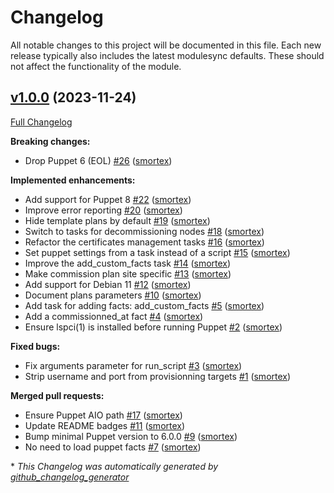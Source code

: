 # Changelog

All notable changes to this project will be documented in this file.
Each new release typically also includes the latest modulesync defaults.
These should not affect the functionality of the module.

## [v1.0.0](https://github.com/opus-codium/puppet-commission/tree/v1.0.0) (2023-11-24)

[Full Changelog](https://github.com/opus-codium/puppet-commission/compare/39afd208774501af9b4c395bdd7e1e2a45c66039...v1.0.0)

**Breaking changes:**

- Drop Puppet 6 \(EOL\) [\#26](https://github.com/opus-codium/puppet-commission/pull/26) ([smortex](https://github.com/smortex))

**Implemented enhancements:**

- Add support for Puppet 8 [\#22](https://github.com/opus-codium/puppet-commission/pull/22) ([smortex](https://github.com/smortex))
- Improve error reporting [\#20](https://github.com/opus-codium/puppet-commission/pull/20) ([smortex](https://github.com/smortex))
- Hide template plans by default [\#19](https://github.com/opus-codium/puppet-commission/pull/19) ([smortex](https://github.com/smortex))
- Switch to tasks for decommissioning nodes [\#18](https://github.com/opus-codium/puppet-commission/pull/18) ([smortex](https://github.com/smortex))
- Refactor the certificates management tasks [\#16](https://github.com/opus-codium/puppet-commission/pull/16) ([smortex](https://github.com/smortex))
- Set puppet settings from a task instead of a script [\#15](https://github.com/opus-codium/puppet-commission/pull/15) ([smortex](https://github.com/smortex))
- Improve the add\_custom\_facts task [\#14](https://github.com/opus-codium/puppet-commission/pull/14) ([smortex](https://github.com/smortex))
- Make commission plan site specific [\#13](https://github.com/opus-codium/puppet-commission/pull/13) ([smortex](https://github.com/smortex))
- Add support for Debian 11 [\#12](https://github.com/opus-codium/puppet-commission/pull/12) ([smortex](https://github.com/smortex))
- Document plans parameters [\#10](https://github.com/opus-codium/puppet-commission/pull/10) ([smortex](https://github.com/smortex))
- Add task for adding facts: add\_custom\_facts [\#5](https://github.com/opus-codium/puppet-commission/pull/5) ([smortex](https://github.com/smortex))
- Add a commissionned\_at fact [\#4](https://github.com/opus-codium/puppet-commission/pull/4) ([smortex](https://github.com/smortex))
- Ensure lspci\(1\) is installed before running Puppet [\#2](https://github.com/opus-codium/puppet-commission/pull/2) ([smortex](https://github.com/smortex))

**Fixed bugs:**

- Fix arguments parameter for run\_script [\#3](https://github.com/opus-codium/puppet-commission/pull/3) ([smortex](https://github.com/smortex))
- Strip username and port from provisionning targets [\#1](https://github.com/opus-codium/puppet-commission/pull/1) ([smortex](https://github.com/smortex))

**Merged pull requests:**

- Ensure Puppet AIO path [\#17](https://github.com/opus-codium/puppet-commission/pull/17) ([smortex](https://github.com/smortex))
- Update README badges [\#11](https://github.com/opus-codium/puppet-commission/pull/11) ([smortex](https://github.com/smortex))
- Bump minimal Puppet version to 6.0.0 [\#9](https://github.com/opus-codium/puppet-commission/pull/9) ([smortex](https://github.com/smortex))
- No need to load puppet facts [\#7](https://github.com/opus-codium/puppet-commission/pull/7) ([smortex](https://github.com/smortex))



\* *This Changelog was automatically generated by [github_changelog_generator](https://github.com/github-changelog-generator/github-changelog-generator)*
